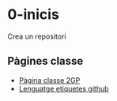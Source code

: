 # 0-inicis
Crea un repositori 
## Pàgines classe
* [Pàgina classe 2GP](https://arquesm.github.io/2GP/) 
* [Lenguatge etiquetes github](https://github.com/adam-p/markdown-here/wiki/Markdown-Cheatsheet)
